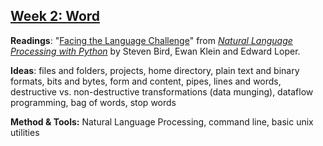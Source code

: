 
## [Week 2: Word](https://github.com/denten-courses/computing-context/blob/master/lecture-notes/lecture-2.md)

**Readings**: "[Facing the Language
Challenge](http://www.nltk.org/book/ch12.html)" from *[Natural Language
Processing with Python](http://www.nltk.org/book/)* by Steven Bird, Ewan Klein and
Edward Loper.

**Ideas**: files and folders, projects, home directory, plain text and binary
formats, bits and bytes, form and content, pipes, lines and words, destructive
vs. non-destructive transformations (data munging), dataflow programming, bag of words, stop words

**Method & Tools:** Natural Language Processing, command line, basic unix
utilities
